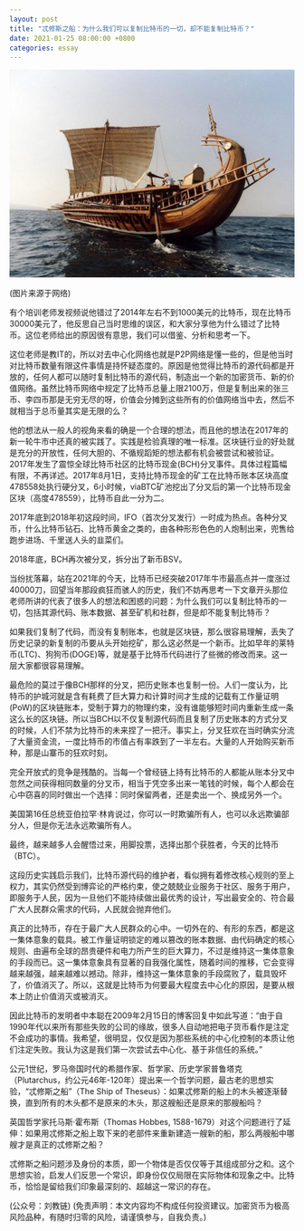 ```yaml
---
layout: post
title: "忒修斯之船：为什么我们可以复制比特币的一切，却不能复制比特币？"
date: 2021-01-25 08:00:00 +0800
categories: essay
---
```


![](/images/2021/20210125.jpg)

(图片来源于网络)

有个培训老师发视频说他错过了2014年左右不到1000美元的比特币，现在比特币30000美元了，他反思自己当时思维的误区，和大家分享他为什么错过了比特币。这位老师给出的原因很有意思，我们可以借鉴、分析和思考一下。

这位老师是教IT的，所以对去中心化网络也就是P2P网络是懂一些的，但是他当时对比特币数量有限这件事情是持怀疑态度的。原因是他觉得比特币的源代码都是开放的，任何人都可以随时复制比特币的源代码，制造出一个新的加密货币、新的价值网络。虽然比特币网络中规定了比特币总量上限2100万，但是复制出来的张三币、李四币那是无穷无尽的呀，价值会分摊到这些所有的价值网络当中去，然后不就相当于总币量其实是无限的么？

他的想法从一般人的视角来看的确是一个合理的想法，而且他的想法在2017年的新一轮牛市中还真的被实践了。实践是检验真理的唯一标准。区块链行业的好处就是充分的开放性，任何大胆的、不循规蹈矩的想法都有机会被尝试和被验证。2017年发生了震惊全球比特币社区的比特币现金(BCH)分叉事件。具体过程篇幅有限，不再详述。2017年8月1日，支持比特币现金的矿工在比特币账本区块高度478558处执行硬分叉，6小时候，viaBTC矿池挖出了分叉后的第一个比特币现金区块（高度478559），比特币自此一分为二。

2017年底到2018年初这段时间，IFO（首次分叉发行）一时成为热点。各种分叉币，什么比特币钻石、比特币黄金之类的，由各种形形色色的人炮制出来，兜售给跑步进场、千里送人头的韭菜们。

2018年底，BCH再次被分叉，拆分出了新币BSV。

当纷扰落幕，站在2021年的今天，比特币已经突破2017年牛市最高点并一度涨过40000刀，回望当年那段疯狂而骇人的历史，我们不妨再思考一下文章开头那位老师所讲的代表了很多人的想法和困惑的问题：为什么我们可以复制比特币的一切，包括其源代码、账本数据、甚至矿机和社群，但是却不能复制比特币？

如果我们复制了代码，而没有复制账本，也就是区块链，那么很容易理解，丢失了历史记录的新复制的币要从头开始挖矿，那么这必然是一个新币。比如早年的莱特币(LTC)、狗狗币(DOGE)等，就是基于比特币代码进行了些微的修改而来。这一层大家都很容易理解。

最危险的莫过于像BCH那样的分叉，把历史账本也复制一份。人们一度认为，比特币的护城河就是含有耗费了巨大算力和计算时间才生成的记载有工作量证明(PoW)的区块链账本，受制于算力的物理约束，没有谁能够短时间内重新生成一条这么长的区块链。所以当BCH以不仅复制源代码而且复制了历史账本的方式分叉的时候，人们不禁为比特币的未来捏了一把汗。事实上，分叉狂欢在当时确实分流了大量资金流，一度比特币的市值占有率跌到了一半左右。大量的人开始购买新币种，那是山寨币的狂欢时刻。

完全开放式的竞争是残酷的。当每一个曾经链上持有比特币的人都能从账本分叉中忽然之间获得相同数量的分叉币，相当于凭空多出来一笔钱的时候，每个人都会在心中窃喜的同时做出一个选择：同时保留两者，还是卖出一个、换成另外一个。

美国第16任总统亚伯拉罕·林肯说过，你可以一时欺骗所有人，也可以永远欺骗部分人，但是你无法永远欺骗所有人。

最终，越来越多人会醒悟过来，用脚投票，选择出那个获胜者，今天的比特币（BTC）。

这段历史实践启示我们，比特币源代码的维护者，看似拥有着修改核心规则的至上权力，其实仍然受到博弈论的严格约束，使之兢兢业业服务于社区、服务于用户，即服务于人民，因为一旦他们不能持续做出最优秀的设计，写出最安全的、符合最广大人民群众需求的代码，人民就会抛弃他们。

真正的比特币，存在于最广大人民群众的心中。一切外在的、有形的东西，都是这一集体意象的载具。被工作量证明锁定的难以篡改的账本数据、由代码确定的核心规则、由遍布全球的昂贵硬件和电力所产生的巨大算力，不过是维持这一集体意象的手段而已。这一集体意象具有显著的自我强化属性，随着时间的推移，它会变得越来越强，越来越难以撼动。除非，维持这一集体意象的手段腐败了，载具毁坏了，价值消灭了。所以，这就是比特币为何要最大程度去中心化的原因，是要从根本上防止价值消灭或被消灭。

因此比特币的发明者中本聪在2009年2月15日的博客回复中如此写道：“由于自1990年代以来所有那些失败的公司的缘故，很多人自动地把电子货币看作是注定不会成功的事情。我希望，很明显，仅仅是因为那些系统的中心化控制的本质让他们注定失败。我认为这是我们第一次尝试去中心化、基于非信任的系统。”

公元1世纪，罗马帝国时代的希腊作家、哲学家、历史学家普鲁塔克（Plutarchus，约公元46年-120年）提出来一个哲学问题，最古老的思想实验，“忒修斯之船”（The Ship of Theseus）：如果忒修斯的船上的木头被逐渐替换，直到所有的木头都不是原来的木头，那这艘船还是原来的那艘船吗？

英国哲学家托马斯·霍布斯（Thomas Hobbes, 1588-1679）对这个问题进行了延伸：如果用忒修斯之船上取下来的老部件来重新建造一艘新的船，那么两艘船中哪艘才是真正的忒修斯之船？

忒修斯之船问题涉及身份的本质，即一个物体是否仅仅等于其组成部分之和。这个思想实验，启发人们反思一个常识，即身份仅仅局限在实际物体和现象之中。比特币，恰恰是留给我们印象最深刻的、超越这一常识的存在。

(公众号：刘教链)
(免责声明：本文内容均不构成任何投资建议。加密货币为极高风险品种，有随时归零的风险，请谨慎参与，自我负责。)
